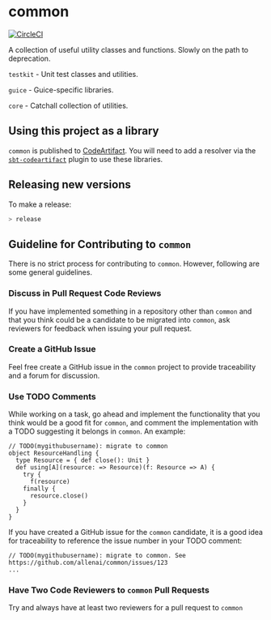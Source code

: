 # common

[![CircleCI](https://circleci.com/gh/allenai/common/tree/master.svg?style=svg)](https://circleci.com/gh/allenai/common/tree/master)

A collection of useful utility classes and functions. Slowly on the path to deprecation.

`testkit` - Unit test classes and utilities.

`guice` - Guice-specific libraries.

`core` - Catchall collection of utilities.

## Using this project as a library

`common` is published to [CodeArtifact](https://us-west-2.console.aws.amazon.com/codesuite/codeartifact/d/896129387501/org-allenai-s2/r/private?region=us-west-2).
You will need to add a resolver via the [`sbt-codeartifact`](https://github.com/bbstilson/sbt-codeartifact/) plugin to use these libraries.

## Releasing new versions

To make a release:

```sbt
> release
```

## Guideline for Contributing to `common`

There is no strict process for contributing to `common`. However, following are some general guidelines.

### Discuss in Pull Request Code Reviews

If you have implemented something in a repository other than `common` and that you think could be a candidate to be migrated into `common`, ask reviewers for feedback when issuing your pull request.

### Create a GitHub Issue

Feel free create a GitHub issue in the `common` project to provide traceability and a forum for discussion.

### Use TODO Comments

While working on a task, go ahead and implement the functionality that you think would be a good fit for `common`,
and comment the implementation with a TODO suggesting it belongs in `common`. An example:

    // TODO(mygithubusername): migrate to common
    object ResourceHandling {
      type Resource = { def close(): Unit }
      def using[A](resource: => Resource)(f: Resource => A) {
        try {
          f(resource)
        finally {
          resource.close()
        }
      }
    }

If you have created a GitHub issue for the `common` candidate, it is a good idea for traceability to
reference the issue number in your TODO comment:

    // TODO(mygithubusername): migrate to common. See https://github.com/allenai/common/issues/123
    ...

### Have Two Code Reviewers to `common` Pull Requests

Try and always have at least two reviewers for a pull request to `common`
